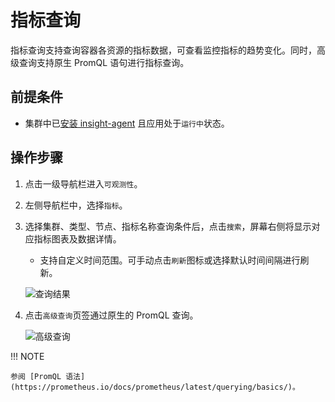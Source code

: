 # 指标查询

指标查询支持查询容器各资源的指标数据，可查看监控指标的趋势变化。同时，高级查询支持原生 PromQL 语句进行指标查询。

## 前提条件

- 集群中已[安装 insight-agent](../../quickstart/install/install-agent.md) 且应用处于`运行中`状态。

## 操作步骤

1. 点击一级导航栏进入`可观测性`。

2. 左侧导航栏中，选择`指标`。

3. 选择集群、类型、节点、指标名称查询条件后，点击`搜索`，屏幕右侧将显示对应指标图表及数据详情。

   - 支持自定义时间范围。可手动点击`刷新`图标或选择默认时间间隔进行刷新。

    ![查询结果](https://docs.daocloud.io/daocloud-docs-images/docs/zh/docs/insight/images/metrics00.png)

4. 点击`高级查询`页签通过原生的 PromQL 查询。

    ![高级查询](https://docs.daocloud.io/daocloud-docs-images/docs/zh/docs/insight/images/metics01.png)

!!! NOTE

    参阅 [PromQL 语法](https://prometheus.io/docs/prometheus/latest/querying/basics/)。
